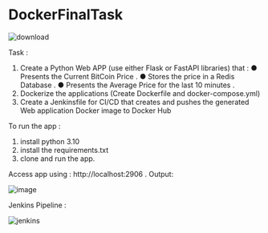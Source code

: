 # DockerFinalTask

![download](https://user-images.githubusercontent.com/66691418/202922652-9483dbf0-a059-4f29-bdcd-679fa7880cf6.png)

Task : 
1. Create a Python Web APP (use either Flask or FastAPI libraries) that :
    ●  Presents the Current BitCoin Price  .
    ●  Stores the price in a Redis Database .
    ●  Presents the Average Price for the last 10 minutes .
2. Dockerize the applications (Create Dockerfile and docker-compose.yml)
3. Create a Jenkinsfile for CI/CD that creates and pushes the generated Web application
Docker image to Docker Hub

To run the app :  
1. install python 3.10
2. install the requirements.txt
3. clone and run the app.

Access app using : http://localhost:2906 .
Output: 


![image](https://user-images.githubusercontent.com/66691418/202925712-afd94d0b-4d02-4c07-bc2e-1efd779c4fa0.png)




 
Jenkins Pipeline :

![jenkins](https://user-images.githubusercontent.com/66691418/202927263-d711eac0-35ad-4af9-b2d1-7c27f4894c7d.jpg)

